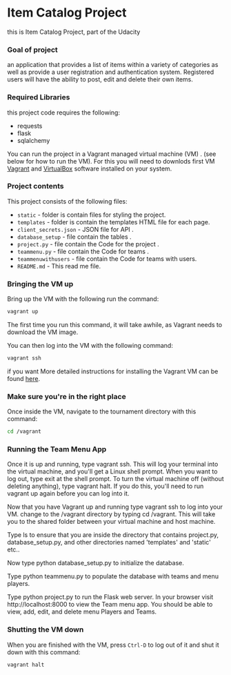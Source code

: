 # Item Catalog Project

this is Item Catalog Project, part of the Udacity

### Goal of project
 an application that provides a list of items within a variety of categories as well as provide a user registration and authentication system. Registered users will have the ability to post, edit and delete their own items.

### Required Libraries
this project code requires the following:

* requests
* flask
* sqlalchemy


You can run the project in a Vagrant managed virtual machine (VM) .
(see below for how to run the VM). For this you
will need to downlods first VM [Vagrant](https://www.vagrantup.com/downloads) and
[VirtualBox](https://www.virtualbox.org/wiki/Downloads) software installed on
your system.

### Project contents
This project consists of the following files:

* `static` - folder is contain files for styling the project.
* `templates` - folder is contain the templates HTML file for each page.
* `client_secrets.json` - JSON file for API .
* `database_setup` - file contain the tables .
* `project.py` - file contain the Code for the project .
* `teammenu.py` - file contain the Code for teams .
* `teammenuwithusers` - file contain the Code for teams with users.
* `README.md` - This read me file.



### Bringing the VM up
Bring up the VM with the following run the command:

```bash
vagrant up
```

The first time you run this command, it will take awhile, as Vagrant needs to
download the VM image.

You can then log into the VM with the following command:

```bash
vagrant ssh
```
if you want  More detailed instructions for installing the Vagrant VM can be found
[here](https://www.udacity.com/wiki/ud197/install-vagrant).

### Make sure you're in the right place
Once inside the VM, navigate to the tournament directory with this command:

```bash
cd /vagrant
```


### Running the Team Menu App
Once it is up and running, type vagrant ssh. This will log your terminal into the virtual machine, and you'll get a Linux shell prompt. When you want to log out, type exit at the shell prompt. To turn the virtual machine off (without deleting anything), type vagrant halt. If you do this, you'll need to run vagrant up again before you can log into it.

Now that you have Vagrant up and running type vagrant ssh to log into your VM. change to the /vagrant directory by typing cd /vagrant. This will take you to the shared folder between your virtual machine and host machine.

Type ls to ensure that you are inside the directory that contains project.py, database_setup.py, and other directories named 'templates' and 'static' etc..

Now type python database_setup.py to initialize the database.

Type python teammenu.py to populate the database with teams and menu players.

Type python project.py to run the Flask web server. In your browser visit http://localhost:8000 to view the Team menu app. You should be able to view, add, edit, and delete menu Players and Teams.


### Shutting the VM down
When you are finished with the VM, press `Ctrl-D` to log out of it and shut it
down with this command:

```bash
vagrant halt
```
